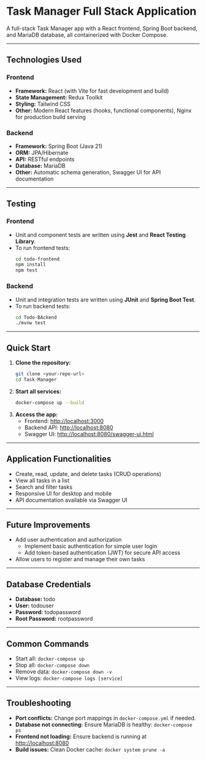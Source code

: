 # Task Manager Full Stack Application

A full-stack Task Manager app with a React frontend, Spring Boot backend, and MariaDB database, all containerized with Docker Compose.

---

## Technologies Used

### Frontend
- **Framework:** React (with Vite for fast development and build)
- **State Management:** Redux Toolkit
- **Styling:** Tailwind CSS
- **Other:** Modern React features (hooks, functional components), Nginx for production build serving

### Backend
- **Framework:** Spring Boot (Java 21)
- **ORM:** JPA/Hibernate
- **API:** RESTful endpoints
- **Database:** MariaDB
- **Other:** Automatic schema generation, Swagger UI for API documentation

---

## Testing

### Frontend
- Unit and component tests are written using **Jest** and **React Testing Library**.
- To run frontend tests:
  ```sh
  cd todo-frontend
  npm install
  npm test
  ```

### Backend
- Unit and integration tests are written using **JUnit** and **Spring Boot Test**.
- To run backend tests:
  ```sh
  cd Todo-BAckend
  ./mvnw test
  ```

---

## Quick Start
1. **Clone the repository:**
   ```sh
   git clone <your-repo-url>
   cd Task-Manager
   ```
2. **Start all services:**
   ```sh
   docker-compose up --build
   ```
3. **Access the app:**
   - Frontend: [http://localhost:3000](http://localhost:3000)
   - Backend API: [http://localhost:8080](http://localhost:8080)
   - Swagger UI: [http://localhost:8080/swagger-ui.html](http://localhost:8080/swagger-ui.html)

---

## Application Functionalities
- Create, read, update, and delete tasks (CRUD operations)
- View all tasks in a list
- Search and filter tasks
- Responsive UI for desktop and mobile
- API documentation available via Swagger UI

---

## Future Improvements
- Add user authentication and authorization
  - Implement basic authentication for simple user login
  - Add token-based authentication (JWT) for secure API access
- Allow users to register and manage their own tasks


---

## Database Credentials
- **Database:** todo
- **User:** todouser
- **Password:** todopassword
- **Root Password:** rootpassword

---

## Common Commands
- Start all: `docker-compose up`
- Stop all: `docker-compose down`
- Remove data: `docker-compose down -v`
- View logs: `docker-compose logs [service]`

---

## Troubleshooting
- **Port conflicts:** Change port mappings in `docker-compose.yml` if needed.
- **Database not connecting:** Ensure MariaDB is healthy: `docker-compose ps`
- **Frontend not loading:** Ensure backend is running at [http://localhost:8080](http://localhost:8080)
- **Build issues:** Clean Docker cache: `docker system prune -a`




